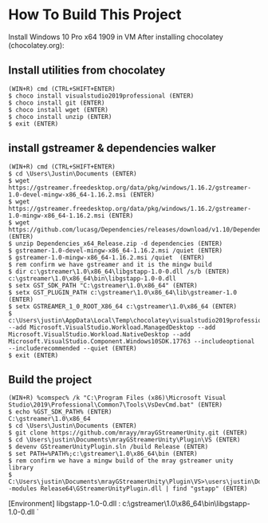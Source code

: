 # How To Build This Project #

Install Windows 10 Pro x64 1909 in VM
After installing chocolatey (chocolatey.org):

## Install utilities from chocolatey ##
    (WIN+R) cmd (CTRL+SHIFT+ENTER)
    $ choco install visualstudio2019professional (ENTER)
    $ choco install git (ENTER)
    $ choco install wget (ENTER)
    $ choco install unzip (ENTER)
    $ exit (ENTER)

## install gstreamer & dependencies walker ##
    (WIN+R) cmd (CTRL+SHIFT+ENTER)
    $ cd \Users\Justin\Documents (ENTER)
    $ wget https://gstreamer.freedesktop.org/data/pkg/windows/1.16.2/gstreamer-1.0-devel-mingw-x86_64-1.16.2.msi (ENTER)
    $ wget https://gstreamer.freedesktop.org/data/pkg/windows/1.16.2/gstreamer-1.0-mingw-x86_64-1.16.2.msi (ENTER)
    $ wget https://github.com/lucasg/Dependencies/releases/download/v1.10/Dependencies_x64_Release.zip (ENTER)
    $ unzip Dependencies_x64_Release.zip -d dependencies (ENTER)
    $ gstreamer-1.0-devel-mingw-x86_64-1.16.2.msi /quiet (ENTER)
    $ gstreamer-1.0-mingw-x86_64-1.16.2.msi /quiet  (ENTER)
    $ rem confirm we have gstreamer and it is the mingw build
    $ dir c:\gstreamer\1.0\x86_64\libgstapp-1.0-0.dll /s/b (ENTER)
    c:\gstreamer\1.0\x86_64\bin\libgstapp-1.0-0.dll
    $ setx GST_SDK_PATH "C:\gstreamer\1.0\x86_64" (ENTER)
    $ setx GST_PLUGIN_PATH c:\gstreamer\1.0\x86_64\lib\gstreamer-1.0 (ENTER)
    $ setx GSTREAMER_1_0_ROOT_X86_64 c:\gstreamer\1.0\x86_64 (ENTER)
    $ c:\Users\justin\AppData\Local\Temp\chocolatey\visualstudio2019professional\16.6.0.0\vs_Professional.exe --add Microsoft.VisualStudio.Workload.ManagedDesktop --add Microsoft.VisualStudio.Workload.NativeDesktop --add Microsoft.VisualStudio.Component.Windows10SDK.17763 --includeoptional --includerecommended --quiet (ENTER)
    $ exit (ENTER)

## Build the project ##
    (WIN+R) %comspec% /k "C:\Program Files (x86)\Microsoft Visual Studio\2019\Professional\Common7\Tools\VsDevCmd.bat" (ENTER)
    $ echo %GST_SDK_PATH% (ENTER)
    C:\gstreamer\1.0\x86_64
    $ cd \Users\Justin\Documents (ENTER)
    $ git clone https://github.com/mrayy/mrayGStreamerUnity.git (ENTER)
    $ cd \Users\justin\Documents\mrayGStreamerUnity\Plugin\VS (ENTER)
    $ devenv GStreamerUnityPlugin.sln /build Release (ENTER)
    $ set PATH=%PATH%;c:\gstreamer\1.0\x86_64\bin (ENTER)
    $ rem confirm we have a mingw build of the mray gstreamer unity library
    $ C:\Users\justin\Documents\mrayGStreamerUnity\Plugin\VS>\users\justin\Downloads\dependencies\Dependencies.exe -modules Release64\GStreamerUnityPlugin.dll | find "gstapp" (ENTER)
[Environment] libgstapp-1.0-0.dll : c:\gstreamer\1.0\x86_64\bin\libgstapp-1.0-0.dll
`
